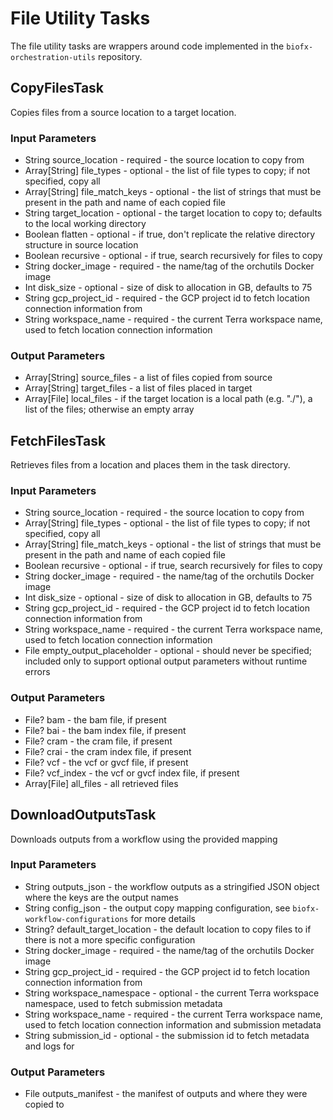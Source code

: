 # File Utility Tasks
The file utility tasks are wrappers around code implemented in the `biofx-orchestration-utils` repository.

## CopyFilesTask
Copies files from a source location to a target location.

### Input Parameters
* String source_location - required - the source location to copy from
* Array[String] file_types - optional - the list of file types to copy; if not specified, copy all
* Array[String] file_match_keys - optional - the list of strings that must be present in the path and name of each copied file
* String target_location - optional - the target location to copy to; defaults to the local working directory
* Boolean flatten - optional - if true, don't replicate the relative directory structure in source location
* Boolean recursive - optional - if true, search recursively for files to copy
* String docker_image - required - the name/tag of the orchutils Docker image
* Int disk_size - optional - size of disk to allocation in GB, defaults to 75
* String gcp_project_id - required - the GCP project id to fetch location connection information from
* String workspace_name - required - the current Terra workspace name, used to fetch location connection information

### Output Parameters
* Array[String] source_files - a list of files copied from source
* Array[String] target_files - a list of files placed in target
* Array[File] local_files - if the target location is a local path (e.g. "./"), a list of the files; otherwise an empty array

## FetchFilesTask
Retrieves files from a location and places them in the task directory.

### Input Parameters
* String source_location - required - the source location to copy from
* Array[String] file_types - optional - the list of file types to copy; if not specified, copy all
* Array[String] file_match_keys - optional - the list of strings that must be present in the path and name of each copied file
* Boolean recursive - optional - if true, search recursively for files to copy
* String docker_image - required - the name/tag of the orchutils Docker image
* Int disk_size - optional - size of disk to allocation in GB, defaults to 75
* String gcp_project_id - required - the GCP project id to fetch location connection information from
* String workspace_name - required - the current Terra workspace name, used to fetch location connection information
* File empty_output_placeholder - optional - should never be specified; included only to support optional output parameters without runtime errors

### Output Parameters
* File? bam - the bam file, if present
* File? bai - the bam index file, if present
* File? cram - the cram file, if present
* File? crai - the cram index file, if present
* File? vcf - the vcf or gvcf file, if present
* File? vcf_index - the vcf or gvcf index file, if present
* Array[File] all_files - all retrieved files

## DownloadOutputsTask
Downloads outputs from a workflow using the provided mapping

### Input Parameters
* String outputs_json - the workflow outputs as a stringified JSON object where the keys are the output names
* String config_json - the output copy mapping configuration, see `biofx-workflow-configurations` for more details
* String? default_target_location - the default location to copy files to if there is not a more specific configuration
* String docker_image - required - the name/tag of the orchutils Docker image
* String gcp_project_id - required - the GCP project id to fetch location connection information from
* String workspace_namespace - optional - the current Terra workspace namespace, used to fetch submission metadata
* String workspace_name - required - the current Terra workspace name, used to fetch location connection information and submission metadata
* String submission_id - optional - the submission id to fetch metadata and logs for

### Output Parameters
* File outputs_manifest - the manifest of outputs and where they were copied to

